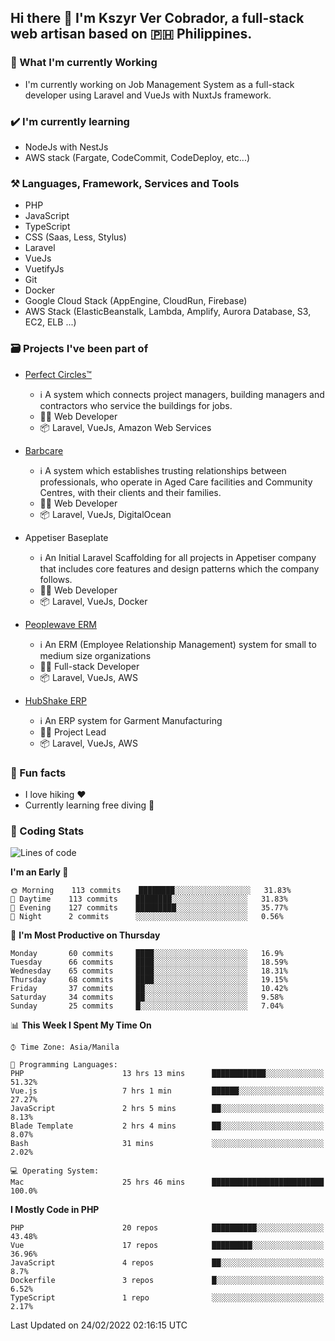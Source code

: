## Hi there 👋 I'm Kszyr Ver Cobrador, a full-stack web artisan based on 🇵🇭 Philippines.

### 🚀 What I'm currently Working

- I'm currently working on Job Management System as a full-stack developer using Laravel and VueJs with NuxtJs framework.

### ✔️ I'm currently learning

- NodeJs with NestJs
- AWS stack (Fargate, CodeCommit, CodeDeploy, etc...)

### ⚒️ Languages, Framework, Services and Tools
- PHP
- JavaScript
- TypeScript
- CSS (Saas, Less, Stylus)
- Laravel
- VueJs
- VuetifyJs
- Git
- Docker
- Google Cloud Stack (AppEngine, CloudRun, Firebase)
- AWS Stack (ElasticBeanstalk, Lambda, Amplify, Aurora Database, S3, EC2, ELB ...)


### 🗃 Projects I've been part of

- <a href="https://perfectcircles.com.au/" target="_blank">Perfect Circles™</a>

  - ℹ️ A system which connects project managers, building managers and contractors who service the buildings for jobs.
  - 👨‍💻 Web Developer
  - 📦 Laravel, VueJs, Amazon Web Services

- <a href="https://appetiser.com.au/portfolio/barbcare" target="_blank">Barbcare</a>

  - ℹ️ A system which establishes trusting relationships between professionals, who operate in Aged Care facilities and Community Centres, with their clients and their families.
  - 👨‍💻 Web Developer
  - 📦 Laravel, VueJs, DigitalOcean

- Appetiser Baseplate

  - ℹ️ An Initial Laravel Scaffolding for all projects in Appetiser company that includes core features and design patterns which the company follows.
  - 👨‍💻 Web Developer
  - 📦 Laravel, VueJs, Docker

- <a href="https://peoplewave.co" target="_blank">Peoplewave ERM</a>

  - ℹ️ An ERM (Employee Relationship Management) system for small to medium size organizations
  - 👨‍💻 Full-stack Developer
  - 📦 Laravel, VueJs, AWS

- <a href="https://www.posbang.com/garment-erp" target="_blank">HubShake ERP</a>

  - ℹ️ An ERP system for Garment Manufacturing
  - 👨‍💻 Project Lead
  - 📦 Laravel, VueJs, AWS

### 🌴 Fun facts

- I love hiking ❤️
- Currently learning free diving 🥽

### 🌟 Coding Stats

<!-- WakaTime Stats -->

<!--START_SECTION:waka-->
![Lines of code](https://img.shields.io/badge/From%20Hello%20World%20I%27ve%20Written-424%20Thousand%20lines%20of%20code-blue)

**I'm an Early 🐤** 

```text
🌞 Morning    113 commits    ████████░░░░░░░░░░░░░░░░░   31.83% 
🌆 Daytime    113 commits    ████████░░░░░░░░░░░░░░░░░   31.83% 
🌃 Evening    127 commits    █████████░░░░░░░░░░░░░░░░   35.77% 
🌙 Night      2 commits      ░░░░░░░░░░░░░░░░░░░░░░░░░   0.56%

```
📅 **I'm Most Productive on Thursday** 

```text
Monday       60 commits     ████░░░░░░░░░░░░░░░░░░░░░   16.9% 
Tuesday      66 commits     ████░░░░░░░░░░░░░░░░░░░░░   18.59% 
Wednesday    65 commits     ████░░░░░░░░░░░░░░░░░░░░░   18.31% 
Thursday     68 commits     ████░░░░░░░░░░░░░░░░░░░░░   19.15% 
Friday       37 commits     ██░░░░░░░░░░░░░░░░░░░░░░░   10.42% 
Saturday     34 commits     ██░░░░░░░░░░░░░░░░░░░░░░░   9.58% 
Sunday       25 commits     █░░░░░░░░░░░░░░░░░░░░░░░░   7.04%

```


📊 **This Week I Spent My Time On** 

```text
⌚︎ Time Zone: Asia/Manila

💬 Programming Languages: 
PHP                      13 hrs 13 mins      ████████████░░░░░░░░░░░░░   51.32% 
Vue.js                   7 hrs 1 min         ██████░░░░░░░░░░░░░░░░░░░   27.27% 
JavaScript               2 hrs 5 mins        ██░░░░░░░░░░░░░░░░░░░░░░░   8.13% 
Blade Template           2 hrs 4 mins        ██░░░░░░░░░░░░░░░░░░░░░░░   8.07% 
Bash                     31 mins             ░░░░░░░░░░░░░░░░░░░░░░░░░   2.02%

💻 Operating System: 
Mac                      25 hrs 46 mins      █████████████████████████   100.0%

```

**I Mostly Code in PHP** 

```text
PHP                      20 repos            ██████████░░░░░░░░░░░░░░░   43.48% 
Vue                      17 repos            █████████░░░░░░░░░░░░░░░░   36.96% 
JavaScript               4 repos             ██░░░░░░░░░░░░░░░░░░░░░░░   8.7% 
Dockerfile               3 repos             █░░░░░░░░░░░░░░░░░░░░░░░░   6.52% 
TypeScript               1 repo              ░░░░░░░░░░░░░░░░░░░░░░░░░   2.17%

```



 Last Updated on 24/02/2022 02:16:15 UTC
<!--END_SECTION:waka-->
